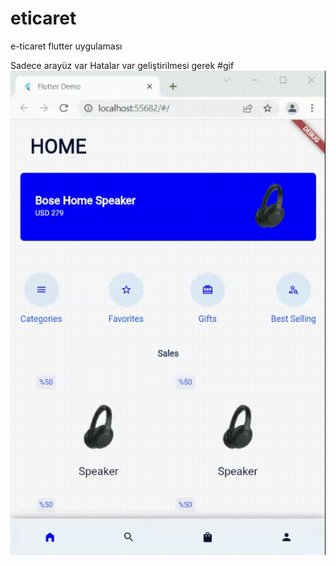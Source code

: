 # eticaret

e-ticaret flutter uygulaması



Sadece arayüz var
Hatalar var geliştirilmesi gerek
#gif
![](https://github.com/mcunev/eticaret/blob/master/screen-capture-_1_.gif)
